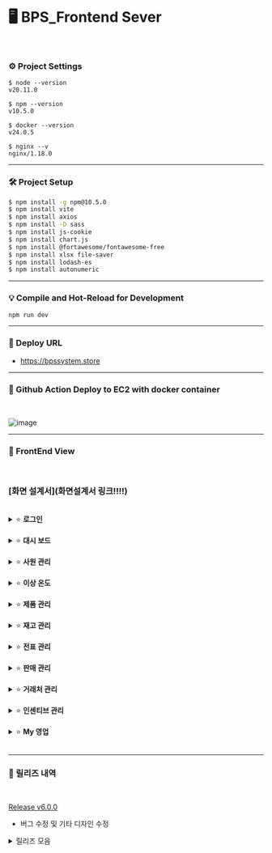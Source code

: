 # 🖥 BPS_Frontend Sever
<br/>

### ⚙ Project Settings

```
$ node --version
v20.11.0

$ npm --version
v10.5.0

$ docker --version
v24.0.5

$ nginx --v
nginx/1.18.0
```

___
### 🛠 Project Setup

```sh
$ npm install -g npm@10.5.0
$ npm install vite
$ npm install axios
$ npm install -D sass
$ npm install js-cookie
$ npm install chart.js
$ npm install @fortawesome/fontawesome-free
$ npm install xlsx file-saver
$ npm install lodash-es
$ npm install autonumeric
```

___
### 💡 Compile and Hot-Reload for Development

```sh
npm run dev
```

___
### 📀 Deploy URL
- https://bpssystem.store

___
### 🚩 Github Action Deploy to EC2 with docker container
<br/>

![image](https://github.com/Team5-be01-Final-Project/Frontend/assets/149128094/f7fe7fce-9df0-44fe-a317-844d61d97a6f)



___
### 🎨 FrontEnd View
<br/>

### [화면 설계서](화면설계서 링크!!!!)

<br/>

<details>
<summary> ⭐ <b>로그인</b> </summary>
<div markdown="1">

### 로그인 / 로그아웃
<br/>

https://github.com/T2-Papillon/Main/assets/148880521/4cfb8e7f-c529-4259-8ce5-33bd960ca7bc

- DB에 저장되어있는 사번과 비밀번호로 로그인한다.
- 퇴사자는 로그인할 수 없다.
- 로그인에 성공한 사람만 로그아웃을 할 수 있다. 
</div>
</details>
<br/>

<details>
<summary> ⭐ <b>대시 보드</b> </summary>
<div markdown="1">
<br>

### 대시 보드
<br/>

https://github.com/T2-Papillon/Main/assets/148880521/d3202842-64e8-4f0b-8f74-3108f1fc44b8

#### 이달의 거래처

- 현재 거래처 목록이 지도에 모두 표기된다.
- 거래처 목록중 이달 매출 1위인 지점을 왕관아이콘으로 표시해준다.
- 지도에서 해당 거래처에 커서를 위치하면 해당 거래처 이름이 표기된다.

#### 이달의 최우수 사원

- 이달 최고 매출을 찍은 사원의 사진과 이름, 소속부서, 매출액이 표기된다.

#### 창고/차량 온도 조회

- 창고의 온도를 대시보드에서 확인할 수 있다.
- 각 차량 별로 온도를 그래프를 통해 대시보드에서 확인할 수 있다.
- 하단에 마지막 업데이트 시간이 표기된다.

#### 이달의 매출 현황

- 이달 거래처별 매출 현황을 확인 할 수 있다.

#### 월별 매출 현황

- 월별로 총매출 합계와 순이익을 조회할 수 있다.

</div>
</details>
<br/>

<details>
<summary> ⭐ <b>사원 관리</b>  </summary>
<div markdown="1">

### 사원 조회
<br/>

https://github.com/Team5-be01-Final-Project/.github/assets/148880521/ba4b845d-3d67-46ef-aac6-3f9eb22cc483

- 대표와 팀장은 전직원 조회가 가능하지만 사원은 조회할 수 없다.

<br/>

https://github.com/Team5-be01-Final-Project/.github/assets/148880521/5d08f08e-0ddc-416c-b4d8-07fa2bf7516a

- 대표 권한자만 권한을 수정할 수 있다.
- 대표 권한자만 알림 수신 여부를 수정할 수 있다.

<br/>


</div>
</details>
<br/>

<details>
<summary> ⭐ <b>이상 온도</b>  </summary>
<div markdown="1">

### 이상 온도 알림
<br/>

![image](https://github.com/Team5-be01-Final-Project/Frontend/assets/149128094/c8c3a92f-a43b-4c29-85d1-5c6d116ddb2d)

- 온도가 특정 범위(냉장(2∼8℃))를 벗어나면 관리자(알림대상자) 이메일로 알림을 전송한다.
- 관리자(알림대상자)는 알림 로그 목록을 조회할 수 있다.

</div>
</details>
<br/>

<details>
<summary> ⭐ <b>제품 관리</b>  </summary>
<div markdown="1">

### 제품 조회
<br/>

![image](https://github.com/Team5-be01-Final-Project/.github/assets/148880521/101f18e3-caae-491d-afd5-3c47b5fc10e9)
![image](https://github.com/Team5-be01-Final-Project/.github/assets/148880521/8e48d034-0375-4a04-aeaa-13e1076b833f)
- 제품 목록 조회 시 대표, 팀장의 경우 모두 조회할 수 있지만 사원은 단가를 조회할 수 없다.
- 특정 거래처에 대한 제품을 검색하여 조회할 수 있다.
<br/>

### 거래처 별 판매가 등록, 수정, 삭제
<br/>

https://github.com/Team5-be01-Final-Project/.github/assets/148880521/c1fb03a9-0775-47f0-beab-5cfcc1ef8262

- 거래처별 판매가 등록은 대표와 팀장만 가능하다.
<br/>

- 거래처에 중복된 조건의 제품은 등록이 불가능하다.
<br/>

- 대표와 팀장은 수정, 삭제가 가능하지만 사원은 불가능하다.
<br/>

### 거래처 별 제품 조회
<br/>

![image](https://github.com/Team5-be01-Final-Project/Frontend/assets/149128094/58df5d28-80d8-412c-8786-721decd80870)

- 거래처별 제품을 모든 사원이 조회가 가능하다.

</div>
</details>
<br/>

<details>
<summary> ⭐ <b>재고 관리</b>  </summary>
<div markdown="1">

### 재고 조회
<br/>

- 재고 조회는 현재 남아있는 재고를 조회하며 전 직원이 조회할 수 있다.
<br/>

- 재고를 등록하기 위해서 특정 제품을 검색할 수 있다.
<br/>

- 재고 등록은 대표와 팀장만 가능하다. 

</div>
</details>
<br/>

<details>
<summary> ⭐ <b>전표 관리</b>  </summary>
<div markdown="1">

### 전표 조회
<br/>

- 전표의 상태는 승인대기, 승인완료, 반려가 있다.
- 모든 전표 목록은 전 직원이 조회할 수 있다.
<br/>

- 해당 전표 조회는 전표를 생성한 팀만 조회가 가능하다.
<br/>

### 전표 등록
<br/>

- 전표 등록은 사원만 가능하다.
- 일자별로 출고 전표를 등록 할 수 있다.
<br/>

- 전표를 등록하면 승인 대기 상태가 된다.
<br/>



- 전표 등록 시 재고는 차감이 된다.
<br/>

### 전표 승인 및 반려
<br/>

- 대표, 팀장만 전표 승인 및 반려 권한이 있으며 대기 상태의 출고전표를 승인 및 반려 할 수 있다.
- 반려 시 전표 등록에 차감되었던 물품 수량은 재고로 재등록 된다.
<br/>

### 전표 조회
<br/>

![image](https://github.com/Team5-be01-Final-Project/Frontend/assets/149128094/89c6553f-ce79-4e82-8deb-49431d77b204)

- 등록된 전표의 목록들은 전 사원이 조회가 가능하다.
<br/>

</div>
</details>
<br/>

<details>
<summary> ⭐ <b>판매 관리</b>  </summary>
<div markdown="1">

### 매출 
- 제품별로 판매 현황을 테이블로 조회할 수 있다.
- 사원은 제품명, 판매가, 수량, 매출액 만 확인할 수 있다.
<br/>

- 거래처별로 판매 현황을 테이블로 조회할 수 있다.
- 사원은 제품명, 판매가, 수량, 매출액 만 확인할 수 있다.

</div>
</details>
<br/>

<details>
<summary> ⭐ <b>거래처 관리</b>  </summary>
<div markdown="1">

### 거래처 조회
- 매출 거래처 목록을 조회 할 수 있다.
<br/>

### 거래처 등록 및 수정
- 대표, 팀장만 매출 거래처 등록, 수정과 삭제 권한이 있으며 사원은 등록, 수정 삭제 기능을 이용할 수 없다.
<br/>

</div>
</details>
<br/>

<details>
<summary> ⭐ <b>인센티브 관리</b>  </summary>
<div markdown="1">

### 인센티브 현황
<br/>

![image](https://github.com/Team5-be01-Final-Project/Frontend/assets/149128094/91b57341-15b8-450c-adb0-31c7c2d1db94)

- 대표는 전 직원에 대한 인센티브 조회가 가능하다.
- 팀장인 본인 팀원에 대한 인센티브 조회가 가능하다.
- 사원은 이 메뉴를 이용할 수 없다.
<br/>

</div>
</details>
<br/>

<details>
<summary> ⭐ <b>My 영업</b>  </summary>
<div markdown="1">

### 내 정보 조회
- 사원은 자신의 정보를 조회할 수 있다.
<br/>

### 내 거래처 조회
- 사원은 자신의 담당 병원에 대한 이름, 담당자, 담당자 전화번호를 조회할 수 있다.
<br/>

### 내 매출 현황
- 사원은 자신의 최근 3개월 거래처 당 매출현황을 볼 수 있다.
<br/>

### 내 인센티브
- 사원은 자신의 현재매출 대비 인센티브를 확인할 수 있다.
<br/>

- 추가 매출을 기입하여 예상 인센티브를 확인할 수 있다.
- 시뮬레이션 기능이기 때문에 데이터를 변환하지 않는다.

</div>
</details>
<br/>

___
### 🧾 릴리즈 내역
<br>

[Release v6.0.0](https://github.com/Team5-be01-Final-Project/Frontend2/releases/tag/v6.0.0)
<br>
  - 버그 수정 및 기타 디자인 수정
    
<details>
<summary>  릴리즈 모음  </summary>
<div markdown="1">
  
- [Release v5.0.0](https://github.com/Team5-be01-Final-Project/Frontend2/releases/tag/v5.0.0)
  - 디자인 및 기타 오류 수정
- [Release v4.0.0](https://github.com/Team5-be01-Final-Project/Frontend2/releases/tag/v4.0.0)
  - 권한 관리 추가.
- [Release v3.0.0](https://github.com/Team5-be01-Final-Project/Frontend2/releases/tag/v3.0.0)
  - 대시보드, My영업 및 매출 관리 기능 추가.
- [Release v2.0.0](https://github.com/Team5-be01-Final-Project/Frontend2/releases/tag/v2.0.0)
  - Docker, Nginx 사용, npm run build로 수정 및 쿠키 들어오는거 확인
- [Release v1.0.0](https://github.com/Team5-be01-Final-Project/Frontend2/releases/tag/v1.0.0)
  - Github Flow를 통해 EC2로 CI/CD 구축. (Docker 및 nginx는 사용하지 않고, npm run dev로 실행 확인)

 </div>
</details>

